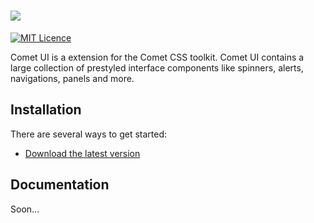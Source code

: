 # [<img src="http://i.imgur.com/QT0j9Dh.png" />](https://marcbruederlin.github.io/comet-ui/)

[![MIT Licence](https://badges.frapsoft.com/os/mit/mit.svg?v=103)](https://github.com/marcbruederlin/comet-ui/blob/master/LICENSE)

Comet UI is a extension for the Comet CSS toolkit. Comet UI contains a large collection of prestyled interface components like spinners, alerts, 
navigations, panels and more.

## Installation
There are several ways to get started:
- [Download the latest version](https://github.com/marcbruederlin/comet-ui/archive/master.zip)

## Documentation
Soon…